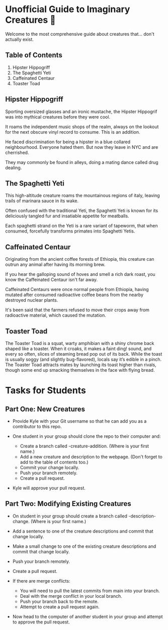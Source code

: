 # Unofficial Guide to Imaginary Creatures 🦄

Welcome to the most comprehensive guide about creatures that... don't actually exist.

## Table of Contents

1. Hipster Hippogriff
2. The Spaghetti Yeti
3. Caffeinated Centaur
4. Toaster Toad

## Hipster Hippogriff

Sporting oversized glasses and an ironic mustache, the Hipster Hippogrif was into mythical creatures before they were cool.

It roams the independent music shops of the realm, always on the lookout for the next obscure vinyl record to consume. This is an addition.

He faced discrimination for being a hipster in a blue collared neighbourhood. Everyone hated them. But now they leave in NYC and are cherrished.

They may commonly be found in alleys, doing a mating dance called drug dealing.

## The Spaghetti Yeti

This high-altitude creature roams the mountainous regions of italy, leaving trails of marinara sauce in its wake.

Often confused with the traditional Yeti, the Spaghetti Yeti is known for its deliciously tangled fur and insatiable appetite for meatballs.

Each spaghetti strand on the Yeti is a rare variant of tapeworm, that when consumed, forcefully transforms primates into Spaghetti Yetis.

## Caffeinated Centaur

Originating from the ancient coffee forests of Ethiopia, this creature can outrun any animal after having its morning brew.

If you hear the galloping sound of hoves and smell a rich dark roast, you know the Caffeinated Centaur isn't far away.

Caffeinated Centaurs were once normal people from Ethiopia, having mutated after consumed radioactive coffee beans from the nearby destroyed nuclear plants.

It's been said that the farmers refused to move their crops away from radioactive material, which caused the mutation.



## Toaster Toad



The Toaster Toad is a squat, warty amphibian with a shiny chrome back shaped like a toaster. When it croaks, it makes a faint ding! sound, and every so often, slices of steaming bread pop out of its back. While the toast is usually soggy (and slightly bug-flavored), locals say it’s edible in a pinch. The Toaster Toad attracts mates by launching its toast higher than rivals, though some end up smacking themselves in the face with flying bread.



# Tasks for Students

## Part One: New Creatures

* Provide Kyle with your Git username so that he can add you as a contributor to this repo.
* One student in your group should clone the repo to their computer and:

  * Create a branch called <yourname>-creature-addition. (Where <yourname> is your first name.)
  * Add a new creature and description to the webpage. (Don't forget to add to the table of contents too.)
  * Commit your change locally.
  * Push your branch remotely.
  * Create a pull request.

* Kyle will approve your pull request.

## Part Two: Modifying Existing Creatures

* On student in your group should create a branch called <yourname>-description-change. (Where <yourname> is your first name.)
* Add a sentence to one of the creature descriptions and commit that change locally.
* Make a small change to one of the existing creature descriptions and commit that change locally.
* Push your branch remotely.
* Create a pull request.
* If there are merge conflicts:

  * You will need to pull the latest commits from main into your branch.
  * Deal with the merge conflict in your local branch.
  * Push your branch back to the remote.
  * Attempt to create a pull request again.

* Now head to the computer of another student in your group and attempt to approve the pull request.
